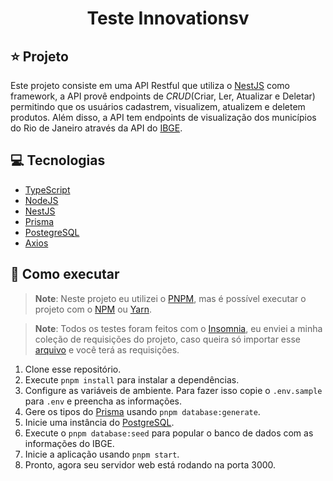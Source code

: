 <h1 align="center">Teste Innovationsv</h1>

## ⭐ Projeto

Este projeto consiste em uma API Restful que utiliza o [NestJS](https://nestjs.com/) como framework, a API provê
endpoints de *CRUD*(Criar, Ler, Atualizar e Deletar) permitindo que os usuários cadastrem, visualizem, atualizem e
deletem produtos. Além disso, a API tem endpoints de visualização dos municípios do Rio de Janeiro através da API
do [IBGE](https://servicodados.ibge.gov.br).

## 💻 Tecnologias

- [TypeScript](https://www.typescriptlang.org/)
- [NodeJS](https://nodejs.org/)
- [NestJS](https://nestjs.com/)
- [Prisma](https://www.prisma.io/)
- [PostegreSQL](https://www.postgresql.org/)
- [Axios](https://axios-http.com)

## 🚀 Como executar

> **Note**: Neste projeto eu utilizei o [PNPM](https://pnpm.io/), mas é possível executar o projeto com
> o [NPM](https://nodejs.org/) ou [Yarn](https://yarnpkg.com/).

> **Note**: Todos os testes foram feitos com o [Insomnia](https://insomnia.rest/), eu enviei a minha coleção de requisições do projeto, caso queira só importar esse [arquivo](https://raw.githubusercontent.com/Lucasmellof/test-innovationsv/main/insomnia-innovationsv.json) e você terá as requisições.

1. Clone esse repositório.
2. Execute `pnpm install` para instalar a dependências.
3. Configure as variáveis de ambiente. Para fazer isso copie o `.env.sample` para `.env` e preencha as informações.
4. Gere os tipos do [Prisma](https://prisma.io/) usando `pnpm database:generate`.
5. Inicie uma instância do [PostgreSQL](https://www.postgresql.org/).
6. Execute o `pnpm database:seed` para popular o banco de dados com as informações do IBGE.
7. Inicie a aplicação usando `pnpm start`.
8. Pronto, agora seu servidor web está rodando na porta 3000.
